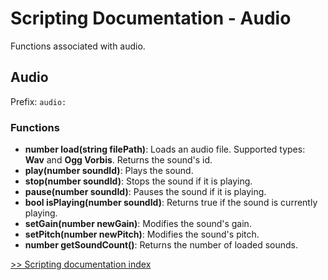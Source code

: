 # Scripting Documentation - Audio
Functions associated with audio.

## Audio
Prefix: ``audio:``

### Functions
- **number load(string filePath)**: Loads an audio file. Supported types: **Wav** and **Ogg Vorbis**. Returns the sound's id.
- **play(number soundId)**: Plays the sound.
- **stop(number soundId)**: Stops the sound if it is playing.
- **pause(number soundId)**: Pauses the sound if it is playing.
- **bool isPlaying(number soundId)**: Returns true if the sound is currently playing.
- **setGain(number newGain)**: Modifies the sound's gain.
- **setPitch(number newPitch)**: Modifies the sound's pitch.
- **number getSoundCount()**: Returns the number of loaded sounds.

[>> Scripting documentation index](../index.md)